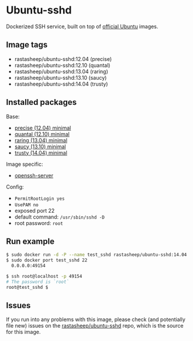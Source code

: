 # Ubuntu-sshd

Dockerized SSH service, built on top of [official Ubuntu](https://registry.hub.docker.com/_/ubuntu/) images.

## Image tags

- rastasheep/ubuntu-sshd:12.04 (precise)
- rastasheep/ubuntu-sshd:12.10 (quantal)
- rastasheep/ubuntu-sshd:13.04 (raring)
- rastasheep/ubuntu-sshd:13.10 (saucy)
- rastasheep/ubuntu-sshd:14.04 (trusty)

## Installed packages

Base:

- [precise (12.04) minimal](http://packages.ubuntu.com/precise/ubuntu-minimal)
- [quantal (12.10) minimal](http://packages.ubuntu.com/quantal/ubuntu-minimal)
- [raring (13.04) minimal](http://packages.ubuntu.com/raring/ubuntu-minimal)
- [saucy (13.10) minimal](http://packages.ubuntu.com/saucy/ubuntu-minimal)
- [trusty (14.04) minimal](http://packages.ubuntu.com/trusty/ubuntu-minimal)

Image specific:
- [openssh-server](https://help.ubuntu.com/community/SSH/OpenSSH/Configuring)

Config:

  - `PermitRootLogin yes`
  - `UsePAM no`
  - exposed port 22
  - default command: `/usr/sbin/sshd -D`
  - root password: `root`

## Run example

```bash
$ sudo docker run -d -P --name test_sshd rastasheep/ubuntu-sshd:14.04
$ sudo docker port test_sshd 22
  0.0.0.0:49154

$ ssh root@localhost -p 49154
# The password is `root`
root@test_sshd $
```

## Issues

If you run into any problems with this image, please check (and potentially file new) issues on the [rastasheep/ubuntu-sshd](https://github.com/AlvaroRojas/ubuntu-sshd/issues) repo, which is the source for this image.

